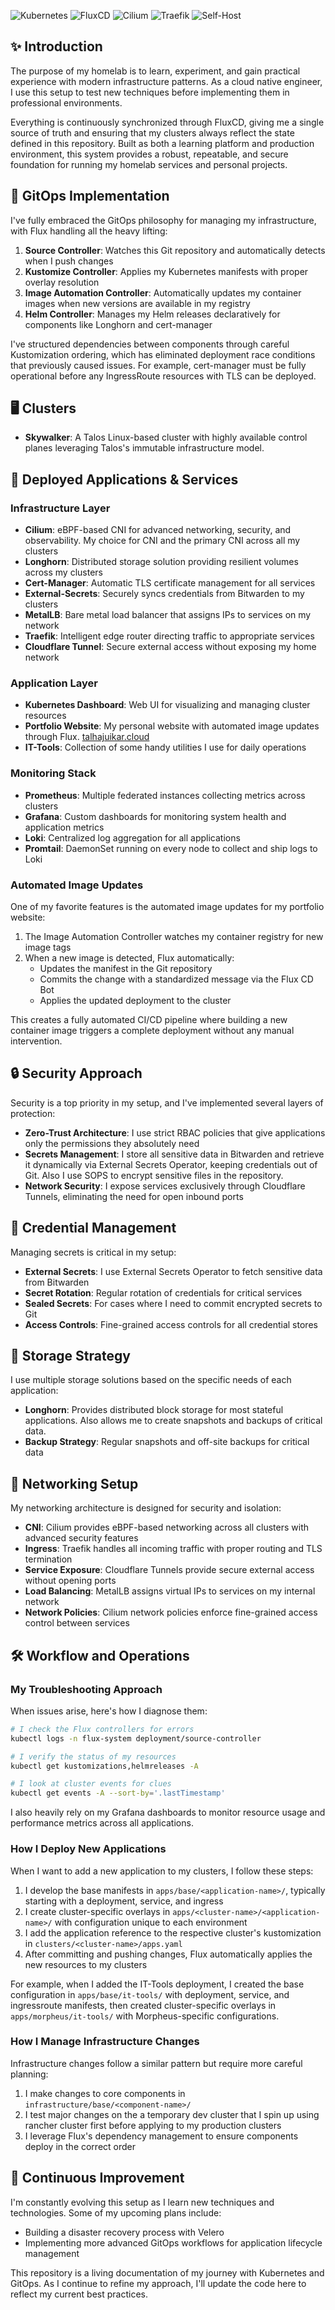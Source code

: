 
![Kubernetes](https://img.shields.io/badge/Kubernetes-326CE5?style=for-the-badge&logo=kubernetes&logoColor=white)
![FluxCD](https://img.shields.io/badge/FluxCD-326CE5?style=for-the-badge&logo=flux&logoColor=white)
![Cilium](https://img.shields.io/badge/Cilium-F8C517?style=for-the-badge&logo=cilium&logoColor=black)
![Traefik](https://img.shields.io/badge/Traefik-24A1C1?style=for-the-badge&logo=traefik&logoColor=black)
![Self-Host](https://img.shields.io/badge/SelfHosted-34C1F1?style=for-the-badge&link=https%3A%2F%2Ftalhajuikar.cloud)

## ✨ Introduction

The purpose of my homelab is to learn, experiment, and gain practical experience with modern infrastructure patterns. As a cloud native engineer, I use this setup to test new techniques before implementing them in professional environments. 

Everything is continuously synchronized through FluxCD, giving me a single source of truth and ensuring that my clusters always reflect the state defined in this repository. Built as both a learning platform and production environment, this system provides a robust, repeatable, and secure foundation for running my homelab services and personal projects.

## 🔄 GitOps Implementation

I've fully embraced the GitOps philosophy for managing my infrastructure, with Flux handling all the heavy lifting:

1. **Source Controller**: Watches this Git repository and automatically detects when I push changes
2. **Kustomize Controller**: Applies my Kubernetes manifests with proper overlay resolution
3. **Image Automation Controller**: Automatically updates my container images when new versions are available in my registry
4. **Helm Controller**: Manages my Helm releases declaratively for components like Longhorn and cert-manager

I've structured dependencies between components through careful Kustomization ordering, which has eliminated deployment race conditions that previously caused issues. For example, cert-manager must be fully operational before any IngressRoute resources with TLS can be deployed.

## 🖥️ Clusters

- **Skywalker**: A Talos Linux-based cluster with highly available control planes leveraging Talos's immutable infrastructure model.

## 🚀 Deployed Applications & Services

### Infrastructure Layer

- **Cilium**: eBPF-based CNI for advanced networking, security, and observability. My choice for CNI and the primary CNI across all my clusters
- **Longhorn**: Distributed storage solution providing resilient volumes across my clusters
- **Cert-Manager**: Automatic TLS certificate management for all services
- **External-Secrets**: Securely syncs credentials from Bitwarden to my clusters
- **MetalLB**: Bare metal load balancer that assigns IPs to services on my network
- **Traefik**: Intelligent edge router directing traffic to appropriate services
- **Cloudflare Tunnel**: Secure external access without exposing my home network

### Application Layer

- **Kubernetes Dashboard**: Web UI for visualizing and managing cluster resources
- **Portfolio Website**: My personal website with automated image updates through Flux. [talhajuikar.cloud](https://talhajuikar.cloud)
- **IT-Tools**: Collection of some handy utilities I use for daily operations

### Monitoring Stack

- **Prometheus**: Multiple federated instances collecting metrics across clusters
- **Grafana**: Custom dashboards for monitoring system health and application metrics
- **Loki**: Centralized log aggregation for all applications
- **Promtail**: DaemonSet running on every node to collect and ship logs to Loki

### Automated Image Updates

One of my favorite features is the automated image updates for my portfolio website:

1. The Image Automation Controller watches my container registry for new image tags
2. When a new image is detected, Flux automatically:
   - Updates the manifest in the Git repository
   - Commits the change with a standardized message via the Flux CD Bot
   - Applies the updated deployment to the cluster

This creates a fully automated CI/CD pipeline where building a new container image triggers a complete deployment without any manual intervention.

## 🔒 Security Approach

Security is a top priority in my setup, and I've implemented several layers of protection:

- **Zero-Trust Architecture**: I use strict RBAC policies that give applications only the permissions they absolutely need
- **Secrets Management**: I store all sensitive data in Bitwarden and retrieve it dynamically via External Secrets Operator, keeping credentials out of Git. Also I use SOPS to encrypt sensitive files in the repository.
- **Network Security**: I expose services exclusively through Cloudflare Tunnels, eliminating the need for open inbound ports

## 🔑 Credential Management

Managing secrets is critical in my setup:

- **External Secrets**: I use External Secrets Operator to fetch sensitive data from Bitwarden
- **Secret Rotation**: Regular rotation of credentials for critical services
- **Sealed Secrets**: For cases where I need to commit encrypted secrets to Git
- **Access Controls**: Fine-grained access controls for all credential stores


## 💾 Storage Strategy

I use multiple storage solutions based on the specific needs of each application:

- **Longhorn**: Provides distributed block storage for most stateful applications. Also allows me to create snapshots and backups of critical data.
- **Backup Strategy**: Regular snapshots and off-site backups for critical data

## 🔧 Networking Setup

My networking architecture is designed for security and isolation:

- **CNI**: Cilium provides eBPF-based networking across all clusters with advanced security features
- **Ingress**: Traefik handles all incoming traffic with proper routing and TLS termination
- **Service Exposure**: Cloudflare Tunnels provide secure external access without opening ports
- **Load Balancing**: MetalLB assigns virtual IPs to services on my internal network
- **Network Policies**: Cilium network policies enforce fine-grained access control between services

## 🛠️ Workflow and Operations

### My Troubleshooting Approach
When issues arise, here's how I diagnose them:
```bash
# I check the Flux controllers for errors
kubectl logs -n flux-system deployment/source-controller

# I verify the status of my resources
kubectl get kustomizations,helmreleases -A

# I look at cluster events for clues
kubectl get events -A --sort-by='.lastTimestamp'
```
I also heavily rely on my Grafana dashboards to monitor resource usage and performance metrics across all applications.

### How I Deploy New Applications
When I want to add a new application to my clusters, I follow these steps:

1. I develop the base manifests in `apps/base/<application-name>/`, typically starting with a deployment, service, and ingress
2. I create cluster-specific overlays in `apps/<cluster-name>/<application-name>/` with configuration unique to each environment
3. I add the application reference to the respective cluster's kustomization in `clusters/<cluster-name>/apps.yaml`
4. After committing and pushing changes, Flux automatically applies the new resources to my clusters

For example, when I added the IT-Tools deployment, I created the base configuration in `apps/base/it-tools/` with deployment, service, and ingressroute manifests, then created cluster-specific overlays in `apps/morpheus/it-tools/` with Morpheus-specific configurations.

### How I Manage Infrastructure Changes

Infrastructure changes follow a similar pattern but require more careful planning:

1. I make changes to core components in `infrastructure/base/<component-name>/`
2. I test major changes on the a temporary dev cluster that I spin up using rancher cluster first before applying to my production clusters
3. I leverage Flux's dependency management to ensure components deploy in the correct order

## 🚀 Continuous Improvement

I'm constantly evolving this setup as I learn new techniques and technologies. Some of my upcoming plans include:

- Building a disaster recovery process with Velero
- Implementing more advanced GitOps workflows for application lifecycle management


This repository is a living documentation of my journey with Kubernetes and GitOps. As I continue to refine my approach, I'll update the code here to reflect my current best practices.